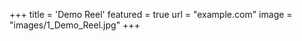 +++
 title = 'Demo Reel'
 featured = true
 url = "example.com"
 image = "images/1_Demo_Reel.jpg"
+++